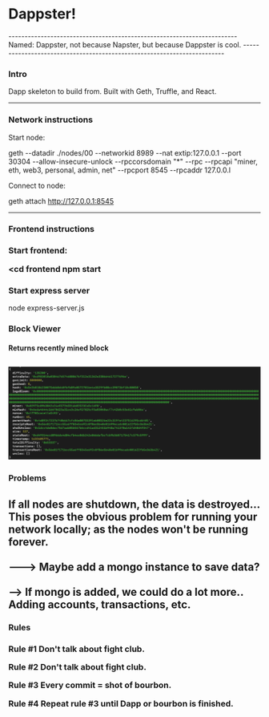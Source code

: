 <h1>Dappster!</h1>
-----------------------------------------------------------------------
Named: Dappster, not because Napster, but because Dappster is cool.
------------------------------------------------------------------------
<h3>Intro</h3>
Dapp skeleton to build from.
Built with Geth, Truffle, and React.

-----------------------------------------------------------------------------------------------

<h3>Network instructions </h3>
Start node: 

geth --datadir ./nodes/00 --networkid 8989 --nat extip:127.0.0.1 --port 30304 --allow-insecure-unlock --rpccorsdomain "*" --rpc --rpcapi "miner, eth, web3, personal, admin, net" --rpcport 8545 --rpcaddr 127.0.0.l

Connect to node: 

geth attach http://127.0.0.1:8545

------------------------------------------------------------------------
<h3> Frontend instructions <h3>
Start frontend:

<cd frontend
npm start

<h3> Start express server </h3>

node express-server.js

<h3> Block Viewer </h3>
<h4> Returns recently mined block </h4>

![Screenshot](https://github.com/rottaj/Dappster/blob/master/block_sc.png?raw=true)
-------------------------------------------------------------------------------------------------------------------------------------------
<h3> Problems </h3>

If all nodes are shutdown, the data is destroyed... This poses the obvious problem for running your network locally; as the nodes won't be running forever.
<br></br>
---> Maybe add a mongo instance to save data? <br></br>
    --> If mongo is added, we could do a lot more.. Adding accounts, transactions, etc.
-------------------------------------------------------------------------------------------------------------------------------------------
<h3>Rules <h3>
<p>
Rule #1 Don't talk about fight club.

Rule #2 Don't talk about fight club.

Rule #3 Every commit = shot of bourbon.

Rule #4 Repeat rule #3 until Dapp or bourbon is finished.
</p>


